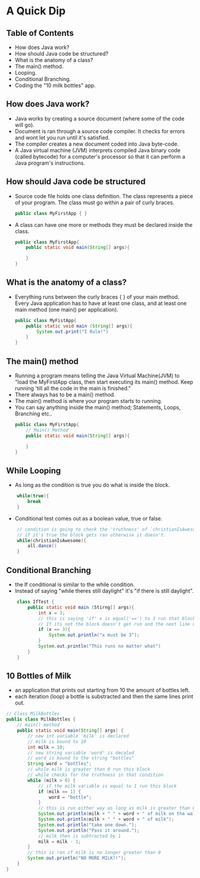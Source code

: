 # A Quick Dip

## Table of Contents

- How does Java work?
- How should Java code be structured?
- What is the anatomy of a class?
- The main() method.
- Looping.
- Conditional Branching.
- Coding the "10 milk bottles" app.


## How does Java work?

- Java works by creating a source document (where some of the code will go).
- Document is ran through a source code compiler. It checks for errors and wont let you run until it's satisfied.
- The compiler creates a new document coded into Java byte-code.
- A Java virtual machine (JVM) interprets compiled Java binary code (called bytecode) for a computer's processor so that it can perform a Java program's instructions.

## How should Java code be structured

- Source code file holds one class definition. The class represents a piece of your program. The class must go within a pair of curly braces.
    ```java
    public class MyFirstApp { }
    ```

- A class can have one more or methods they must be declared inside the class.
    ```java
    public class MyFirstApp{
        public static void main(String[] args){

        }
    }
    ```
## What is the anatomy of a class?

- Everything runs between the curly braces { } of your main method. Every Java application has to have at least one class, and at least one main method (one main() per application).

    ```java
    public class MyFistApp{ 
        public static void main (String[] args){
            System.out.print("I Rule!")
        }
    }
    ```

## The main() method

- Running a program means telling the Java Virtual Machine(JVM) to "load the MyFirstApp class, then start executing its main() method. Keep running 'till all the code in the main is finished."
- There always has to be a main() method.
- The main() method is where your program starts to running.
- You can say anything inside the main() method; Statements, Loops, Branching etc..
    ```java
    public class MyFirstApp{
        // Main() Method
        public static void main(String[] args){

        }
    }
    ```

## While Looping

- As long as the condition is true you do what is inside the block.
```java
    while(true){
        break
    }
```
- Conditional test comes out as a boolean value, true or false.
```java 
    // condition is going to check the 'truthness' of `christianIsAwesome`
    // if it's true the block gets ran otherwise it doesn't.
    while(christianIsAwesome){
        all.dance()
    }
```

## Conditional Branching

- the If conditional is similar to the while condition. 
- Instead of saying "while theres still daylight" it's "if there is still daylight".
```java
    class IfTest {
        public static void main (Stirng[] args){
            int x = 3;
            // this is saying 'if' x is equal('==') to 3 run that block
            // If its not the block doesn't get run and the next line outside the block is ran
            if (x == 3){
                System.out.println("x must be 3");
            }
            System.out.println("This runs no matter what")
        }
    }
```

## 10 Bottles of Milk

- an application that prints out starting from 10 the amount of bottles left.
- each iteration (loop) a bottle is substracted and then the same lines print out.
```java
// Class MilkBottles
public class MilkBottles {
    // main() method
    public static void main(String[] args) {
        // new int variable 'milk' is declared
        // milk is bound to 10
        int milk = 10;
        // new string variable 'word' is decaled
        // word is bound to the string "bottles"
        String word = "bottles";
        // while milk is greater than 0 run this block
        // while checks for the truthness in that condition
        while (milk > 0) {
            // if the milk variable is equal to 1 run this block 
            if (milk == 1) {
                word = "bottle";
            }
            // this is run either way as long as milk is greater than 0
            System.out.println(milk + " " + word + " of milk on the wall");
            System.out.println(milk + " " + word + " of milk");
            System.out.println("take one down.");
            System.out.println("Pass it around.");
            // milk then is subtracted by 1 
            milk = milk - 1;
        }
        // this is ran if milk is no longer greater than 0
        System.out.println("NO MORE MILK!!");
    }
}
```